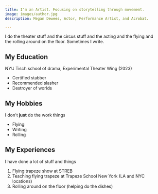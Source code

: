 ```yaml
---
title: I'm an Artist. Focusing on storytelling through movement.
image: images/author.jpg
description: Megan Dewees, Actor, Performance Artist, and Acrobat.

---
```

I do the theater stuff and the circus stuff and the acting and the flying and the rolling around on the floor. Sometimes I write.

## My Education

NYU Tisch school of drama, Experimental Theater Wing (2023)

* Certified stabber
* Recommended slasher
* Destroyer of worlds

## My Hobbies

I don't **just** do the work things

* Flying
* Writing
* Rolling

## My Experiences

I have done a lot of stuff and things

1. Flying trapeze show at STREB
2. Teaching flying trapeze at Trapeze School New York (LA and NYC locations)
3. Rolling around on the floor (helping do the dishes)